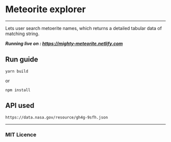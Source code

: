 # Meteorite explorer
---
Lets user search metoerite names, which returns a detailed tabular data of matching string.

***Running live on : https://mighty-meteorite.netlify.com***


## Run guide

`yarn build`

or 

`npm install`

## API used

```
https://data.nasa.gov/resource/gh4g-9sfh.json
```

---
### MIT Licence
